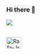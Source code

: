 ### Hi there 👋

 <a href="https://www.linkedin.com/in/pedro-silva-05a57722b/" target="_blank"><img src="https://img.shields.io/badge/-LinkedIn-%230077B5?style=for-the-badge&logo=linkedin&logoColor=white" target="_blank"></a>

<div style="display: inline_block"><br>
  <img align="center" alt="Rafa-Js" height="30" width="40" src="(https://imgs.search.brave.com/MCGV5PPaP7pWiSrHCaLj72IdvQE2dLjluAP3ORbF6TI/rs:fit:528:528:1/g:ce/aHR0cHM6Ly9qdXN0/c3RpY2tlcnMuaW4v/d3AtY29udGVudC91/cGxvYWRzLzIwMTkv/MDEvZmx1dHRlci5w/bmc)">
<!--
**peesilva/peesilva** is a ✨ _special_ ✨ repository because its `README.md` (this file) appears on your GitHub profile.

Here are some ideas to get you started:

- 🔭 I’m currently working on ...
- 🌱 I’m currently learning ...
- 👯 I’m looking to collaborate on ...
- 🤔 I’m looking for help with ...
- 💬 Ask me about ...
- 📫 How to reach me: ...
- 😄 Pronouns: ...
- ⚡ Fun fact: ...
-->
